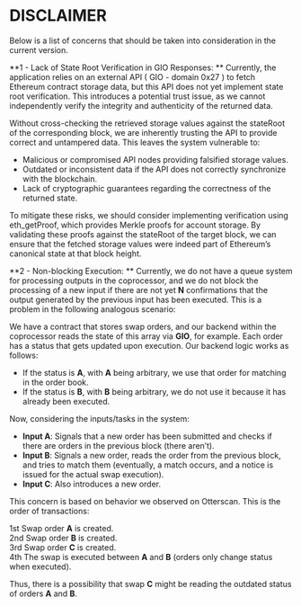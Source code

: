 # DISCLAIMER

Below is a list of concerns that should be taken into consideration in the current version.

**1 - Lack of State Root Verification in GIO Responses:
**
Currently, the application relies on an external API ( GIO - domain 0x27 ) to fetch Ethereum contract storage data, but this API does not yet implement state root verification. This introduces a potential trust issue, as we cannot independently verify the integrity and authenticity of the returned data.

Without cross-checking the retrieved storage values against the stateRoot of the corresponding block, we are inherently trusting the API to provide correct and untampered data. This leaves the system vulnerable to:

- Malicious or compromised API nodes providing falsified storage values.
- Outdated or inconsistent data if the API does not correctly synchronize with the blockchain.
- Lack of cryptographic guarantees regarding the correctness of the returned state.

To mitigate these risks, we should consider implementing verification using eth_getProof, which provides Merkle proofs for account storage. By validating these proofs against the stateRoot of the target block, we can ensure that the fetched storage values were indeed part of Ethereum’s canonical state at that block height.

**2 - Non-blocking Execution:
**
Currently, we do not have a queue system for processing outputs in the coprocessor, and we do not block the processing of a new input if there are not yet **N** confirmations that the output generated by the previous input has been executed. This is a problem in the following analogous scenario:  

We have a contract that stores swap orders, and our backend within the coprocessor reads the state of this array via **GIO**, for example. Each order has a status that gets updated upon execution. Our backend logic works as follows:  
- If the status is **A**, with **A** being arbitrary, we use that order for matching in the order book.  
- If the status is **B**, with **B** being arbitrary, we do not use it because it has already been executed.  

Now, considering the inputs/tasks in the system:  
- **Input A**: Signals that a new order has been submitted and checks if there are orders in the previous block (there aren’t).  
- **Input B**: Signals a new order, reads the order from the previous block, and tries to match them (eventually, a match occurs, and a notice is issued for the actual swap execution).  
- **Input C**: Also introduces a new order.  

This concern is based on behavior we observed on Otterscan. This is the order of transactions:  

1st Swap order **A** is created.  
2nd Swap order **B** is created.  
3rd Swap order **C** is created.  
4th The swap is executed between **A** and **B** (orders only change status when executed).  

Thus, there is a possibility that swap **C** might be reading the outdated status of orders **A** and **B**.
